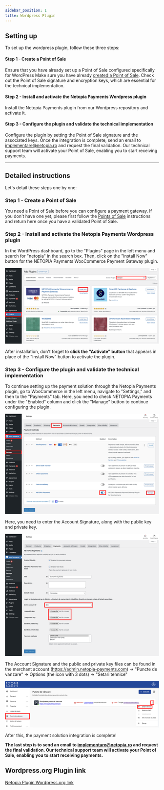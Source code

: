 ```yaml
---
sidebar_position: 1
title: Wordpress Plugin
---
```


## Setting up

To set up the wordpress plugin, follow these three steps:


#### Step 1 - Create a Point of Sale

Ensure that you have already set up a Point of Sale configured specifically for WordPress 
Make sure you have already [created a Point of Sale](/docs/get-started/03-point-of-sale.md). Check out the Point of Sale signature and encryption keys, which are essential for the technical implementation.

#### Step 2 - Install and activate the Netopia Payments Wordpress plugin

Install the Netopia Payments plugin from our Wordpress repository and activate it.

#### Step 3 - Configure the plugin and validate the technical implementation

Configure the plugin by setting the Point of Sale signature and the associated keys. Once the integration is complete, send an email to implementare@netopia.ro and request the final validation. Our technical support team will activate your Point of Sale, enabling you to start receiving payments.

---

## Detailed instructions

Let's detail these steps one by one:

### Step 1 - Create a Point of Sale

You need a Point of Sale before you can configure a payment gateway. If you don't have one yet, please first follow the [Points of Sale](/docs/get-started/03-point-of-sale.md) instructions and return here once you have a validated Point of Sale.

### Step 2 - Install and activate the Netopia Payments Wordpress plugin

In the WordPress dashboard, go to the "Plugins" page in the left menu and search for "netopia" in the search box.
Then, click on the "Install Now" button for the NETOPIA Payments WooCommerce Payment Gateway plugin.

![Step two](../../static/img/wordpress/wordpress-plugin-7.png)

After installation, don't forget to **click the "Activate" button** that appears in place of the "Install Now" button to activate the plugin.

### Step 3 - Configure the plugin and validate the technical implementation

To continue setting up the payment solution through the Netopia Payments plugin, go to WooCommerce in the left menu, navigate to "Settings," and then to the "Payments" tab.
Here, you need to check NETOPIA Payments under the "Enabled" column and click the "Manage" button to continue configuring the plugin.

![Step four](../../static/img/wordpress/wordpress-plugin-8.png)

Here, you need to enter the Account Signature, along with the public key and private key.

![Step five](../../static/img/wordpress/wordpress-plugin-9.png)

The Account Signature and the public and private key files can be found in the merchant account (https://admin.netopia-payments.com) → "Puncte de vanzare" → Options (the icon with 3 dots) → "Setari tehnice"

![Step five](../../static/img/wordpress/wordpress-plugin-10.png)

After this, the payment solution integration is complete!

**The last step is to send an email to implementare@netopia.ro and request the final validation. Our technical support team will activate your Point of Sale, enabling you to start receiving payments.**

## Wordpress.org Plugin link

[Netopia Plugin Wordpress.org link](https://wordpress.org/plugins/netopia-payments-payment-gateway/)
